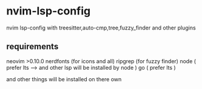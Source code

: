 # nvim-lsp-config
nvim lsp-config with treesitter,auto-cmp,tree,fuzzy_finder and other plugins


## requirements
neovim >0.10.0
nerdfonts (for icons and all)
ripgrep (for fuzzy finder)
node ( prefer lts --> and other lsp will be installed by node )
go ( prefer lts )

and other things will be installed on there own
